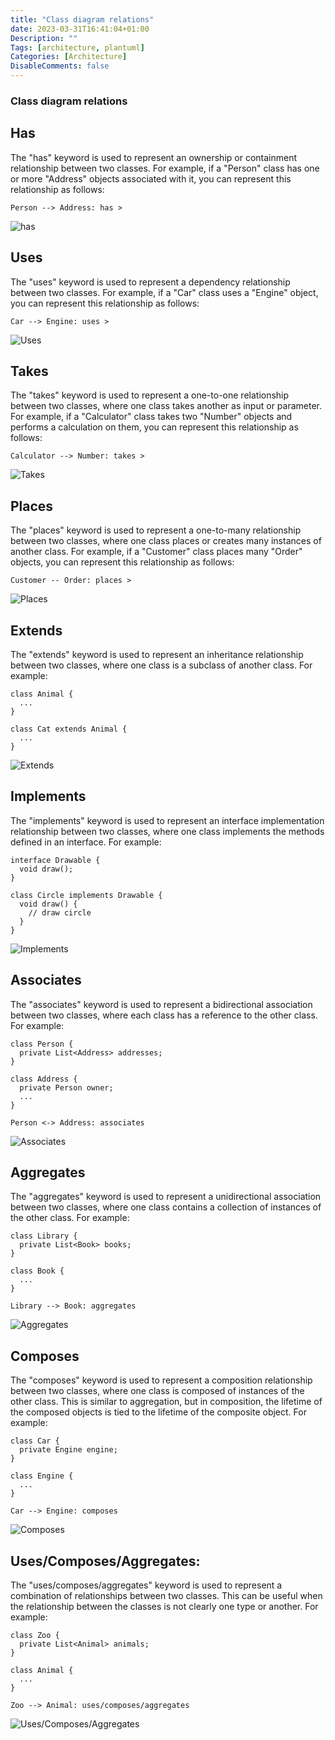 ```yaml
---
title: "Class diagram relations"
date: 2023-03-31T16:41:04+01:00
Description: ""
Tags: [architecture, plantuml]
Categories: [Architecture]
DisableComments: false
---
```


### Class diagram relations

## Has
The "has" keyword is used to represent an ownership or containment relationship between two classes. For example, if a "Person" class has one or more "Address" objects associated with it, you can represent this relationship as follows:

```
Person --> Address: has >
```

![has](/images/blog/class-diagram-relations/has.png)

## Uses
The "uses" keyword is used to represent a dependency relationship between two classes. For example, if a "Car" class uses a "Engine" object, you can represent this relationship as follows:

```
Car --> Engine: uses >
```

![Uses](/images/blog/class-diagram-relations/uses.png)

## Takes
The "takes" keyword is used to represent a one-to-one relationship between two classes, where one class takes another as input or parameter. For example, if a "Calculator" class takes two "Number" objects and performs a calculation on them, you can represent this relationship as follows:

```
Calculator --> Number: takes >
```

![Takes](/images/blog/class-diagram-relations/takes.png)

## Places
The "places" keyword is used to represent a one-to-many relationship between two classes, where one class places or creates many instances of another class. For example, if a "Customer" class places many "Order" objects, you can represent this relationship as follows:

```
Customer -- Order: places >
```

![Places](/images/blog/class-diagram-relations/places.png)

## Extends
The "extends" keyword is used to represent an inheritance relationship between two classes, where one class is a subclass of another class. For example:

```
class Animal {
  ...
}

class Cat extends Animal {
  ...
}
```

![Extends](/images/blog/class-diagram-relations/extends.png)

## Implements
The "implements" keyword is used to represent an interface implementation relationship between two classes, where one class implements the methods defined in an interface. For example:

```
interface Drawable {
  void draw();
}

class Circle implements Drawable {
  void draw() {
    // draw circle
  }
}
```

![Implements](/images/blog/class-diagram-relations/implements.png)

## Associates
The "associates" keyword is used to represent a bidirectional association between two classes, where each class has a reference to the other class. For example:

```
class Person {
  private List<Address> addresses;
}

class Address {
  private Person owner;
  ...
}

Person <-> Address: associates
```

![Associates](/images/blog/class-diagram-relations/associates.png)

## Aggregates
The "aggregates" keyword is used to represent a unidirectional association between two classes, where one class contains a collection of instances of the other class. For example:

```
class Library {
  private List<Book> books;
}

class Book {
  ...
}

Library --> Book: aggregates
```

![Aggregates](/images/blog/class-diagram-relations/aggregates.png)

## Composes
The "composes" keyword is used to represent a composition relationship between two classes, where one class is composed of instances of the other class. This is similar to aggregation, but in composition, the lifetime of the composed objects is tied to the lifetime of the composite object. For example:

```
class Car {
  private Engine engine;
}

class Engine {
  ...
}

Car --> Engine: composes
```

![Composes](/images/blog/class-diagram-relations/composes.png)

## Uses/Composes/Aggregates:
The "uses/composes/aggregates" keyword is used to represent a combination of relationships between two classes. This can be useful when the relationship between the classes is not clearly one type or another. For example:

```
class Zoo {
  private List<Animal> animals;
}

class Animal {
  ...
}

Zoo --> Animal: uses/composes/aggregates
```

![Uses/Composes/Aggregates](/images/blog/class-diagram-relations/uses-composes-aggregates.png)